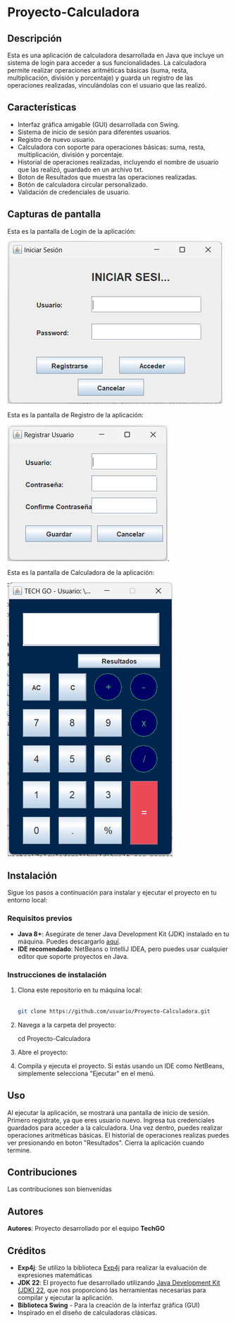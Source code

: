 # **Proyecto-Calculadora**

## Descripción

Esta es una aplicación de calculadora desarrollada en Java que incluye un sistema de login para acceder a sus funcionalidades.
La calculadora permite realizar operaciones aritméticas básicas (suma, resta, multiplicación, división y porcentaje)
y guarda un registro de las operaciones realizadas, vinculándolas con el usuario que las realizó.

## Características

- Interfaz gráfica amigable (GUI) desarrollada con Swing.
- Sistema de inicio de sesión para diferentes usuarios.
- Registro de nuevo usuario.
- Calculadora con soporte para operaciones básicas: suma, resta, multiplicación, división y porcentaje.
- Historial de operaciones realizadas, incluyendo el nombre de usuario que las realizó, guardado en un archivo txt.
- Boton de Resultados que muestra las operaciones realizadas.
- Botón de calculadora circular personalizado.
- Validación de credenciales de usuario.

## Capturas de pantalla

Esta es la pantalla de Login de la aplicación:

![Pantalla de Login](src/imagenes/login.png.png)

Esta es la pantalla de Registro de la aplicación:

![Pantalla de Registro](src/imagenes/registro.png.png).

Esta es la pantalla de Calculadora de la aplicación:

![Pantalla de Calculadora](src/imagenes/calculadora.png.png)

## Instalación

Sigue los pasos a continuación para instalar y ejecutar el proyecto en tu entorno local:

### Requisitos previos

- **Java 8+**: Asegúrate de tener Java Development Kit (JDK) instalado en tu máquina. Puedes descargarlo [aquí](https://www.oracle.com/java/technologies/javase-downloads.html).
- **IDE recomendado**: NetBeans o IntelliJ IDEA, pero puedes usar cualquier editor que soporte proyectos en Java.

### Instrucciones de instalación

1. Clona este repositorio en tu máquina local:

   ```bash
   
   git clone https://github.com/usuario/Proyecto-Calculadora.git
   
2. Navega a la carpeta del proyecto:
   
   cd Proyecto-Calculadora
   
3. Abre el proyecto:
4. Compila y ejecuta el proyecto. Si estás usando un IDE como NetBeans, simplemente selecciona "Ejecutar" en el menú.
   
## Uso

Al ejecutar la aplicación, se mostrará una pantalla de inicio de sesión.
Primero registrate, ya que eres usuario nuevo.
Ingresa tus credenciales guardados para acceder a la calculadora.
Una vez dentro, puedes realizar operaciones aritméticas básicas.
El historial de operaciones realizas puedes ver presionando en boton "Resultados".
Cierra la aplicación cuando termine.

## Contribuciones

Las contribuciones son bienvenidas 

## Autores 

**Autores**: Proyecto desarrollado por el equipo **TechGO**

## Créditos 
- **Exp4j**: Se utilizo la biblioteca [Exp4j](https://www.objecthunter.net/exp4j/) para realizar la evaluación de expresiones matemáticas
- **JDK 22**: El proyecto fue desarrollado utilizando [Java Development Kit (JDK) 22](https://jdk.java.net/22/), que nos proporcionó las herramientas necesarias para compilar y ejecutar la aplicación.
- **Biblioteca Swing** - Para la creación de la interfaz gráfica (GUI)
- Inspirado en el diseño de calculadoras clásicas.
